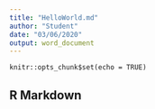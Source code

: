 ```yaml
---
title: "HelloWorld.md"
author: "Student"
date: "03/06/2020"
output: word_document
---
```


```{r setup, include=FALSE}
knitr::opts_chunk$set(echo = TRUE)
```

## R Markdown

